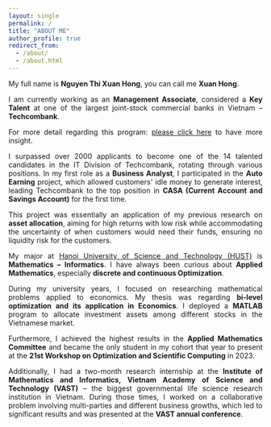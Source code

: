 ```yaml
---
layout: single
permalink: /
title: "ABOUT ME"
author_profile: true
redirect_from:
  - /about/
  - /about.html
---
```


<div style="max-width: 800px; margin: 0 auto; text-align: justify;">

<p>My full name is <strong>Nguyen Thi Xuan Hong</strong>, you can call me <strong>Xuan Hong</strong>.</p>

<p>I am currently working as an <strong>Management Associate</strong>, considered a <strong>Key Talent</strong> at one of the largest joint-stock commercial banks in Vietnam – <strong>Techcombank</strong>.</p>

<p>For more detail regarding this program: <a href="https://tuyendung.techcombankjobs.com/techdata" target="_blank">please click here</a> to have more insight.</p>

<p>I surpassed over 2000 applicants to become one of the 14 talented candidates in the IT Division of Techcombank, rotating through various positions. In my first role as a <strong>Business Analyst</strong>, I participated in the <strong>Auto Earning</strong> project, which allowed customers' idle money to generate interest, leading Techcombank to the top position in <strong>CASA (Current Account and Savings Account)</strong> for the first time.</p>

<p>This project was essentially an application of my previous research on <strong>asset allocation</strong>, aiming for high returns with low risk while accommodating the uncertainty of when customers would need their funds, ensuring no liquidity risk for the customers.</p>

<p>My major at <a href="https://hust.edu.vn/" target="_blank">Hanoi University of Science and Technology (HUST)</a> is <strong>Mathematics – Informatics</strong>. I have always been curious about <strong>Applied Mathematics</strong>, especially <strong>discrete and continuous Optimization</strong>.</p>

<p>During my university years, I focused on researching mathematical problems applied to economics. My thesis was regarding <strong>bi-level optimization and its application in Economics</strong>. I deployed a <strong>MATLAB</strong> program to allocate investment assets among different stocks in the Vietnamese market.</p>

<p>Furthermore, I achieved the highest results in the <strong>Applied Mathematics Committee</strong> and became the only student in my cohort that year to present at the <strong>21st Workshop on Optimization and Scientific Computing</strong> in 2023.</p>

<p>Additionally, I had a two-month research internship at the <strong>Institute of Mathematics and Informatics, Vietnam Academy of Science and Technology (VAST)</strong> – the biggest governmental life science research institution in Vietnam. During those times, I worked on a collaborative problem involving multi-parties and different business growths, which led to significant results and was presented at the <strong>VAST annual conference</strong>.</p>

</div>
